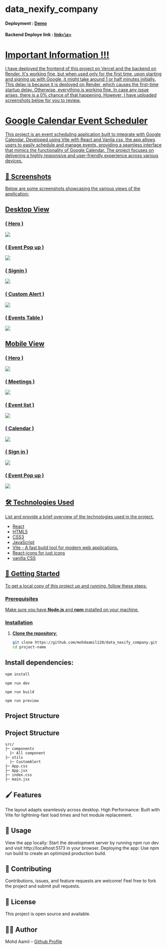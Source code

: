 # data_nexify_company
#### Deployment : <a href="https://data-nexify.vercel.app/">Demo</a>
#### Backend Deploye link : <a href="https://data-nexify.onrender.com">link<\a>

# Important Information !!!

I have deployed the frontend of this project on Vercel and the backend on Render. It's working fine, but when used only for the first time, upon starting and signing up with Google, it might take around 1 or half minutes initially. This delay is because it is deployed on Render, which causes the first-time startup delay. Otherwise, everything is working fine. In case any issue arises, there is a 0% chance of that happening. However, I have uploaded screenshots below for you to review.

# Google Calendar Event Scheduler

This project is an event scheduling application built to integrate with Google Calendar. Developed using Vite with React and Vanila css, the app allows users to easily schedule and manage events, providing a seamless interface that mimics the functionality of Google Calendar. The project focuses on delivering a highly responsive and user-friendly experience across various devices.

## 📸 Screenshots

Below are some screenshots showcasing the various views of the application:

## Desktop View

###  ( Hero )
<img src="client/Screenshots\d1.png"/>

###  ( Event Pop up )
<img src="client/Screenshots\d2.png"/>

###  ( Signin )
<img src="client/Screenshots\d3.png"/>

###  ( Custom Alert )
<img src="client/Screenshots\d4.png"/>

###  ( Events Table )
<img src="client/Screenshots\d5.png"/>


## Mobile View

###  ( Hero )
<img src="client/Screenshots\m1.png"/>

###  ( Meetings )
<img src="client/Screenshots\m2.png"/>


###  ( Event list )
<img src="client/Screenshots\m3.png"/>

###  ( Calendar )
<img src="client/Screenshots\m4.png"/>

###  ( Sign in )
<img src="client/Screenshots\m5.png"/>

###  ( Event Pop up )
<img src="client/Screenshots\m6.png"/>

## 🛠️ Technologies Used
List and provide a brief overview of the technologies used in the project.

- React
- HTML5
- CSS3
- JavaScript
- Vite - A fast build tool for modern web applications.
- React-icons for just icons
- vanilla CSS

## 🚀 Getting Started

To get a local copy of this project up and running, follow these steps:

### Prerequisites

Make sure you have **Node.js** and **npm** installed on your machine.

### Installation

1. **Clone the repository**:
   ```bash
   git clone https://github.com/mohdaamil120/data_nexify_company.git
   cd project-name
   ```
## Install dependencies:

```bash
npm install
```
```Run the development server:
npm run dev
```
```Build the project for production:
npm run build
```
```Preview the production build:
npm run preview
```
## Project Structure

## Project Structure
```plaintext
src/
├─ components
  ├─ All component
├─ utils
  ├─ CustomAlert 
├─ App.css
├─ App.jsx
├─ index.css
├─ main.jsx
```


## 🖌️ Features
The layout adapts seamlessly across desktop.
High Performance: Built with Vite for lightning-fast load times and hot module replacement.
## 🌟 Usage
View the app locally: Start the development server by running npm run dev and visit http://localhost:5173 in your browser.
Deploying the app: Use npm run build to create an optimized production build.

## 🤝 Contributing
Contributions, issues, and feature requests are welcome! Feel free to fork the project and submit pull requests.

## 📄 License
This project is open source and available.

## 🧑‍💻 Author
Mohd Aamil – <a href="https://github.com/mohdaamil120"> Github Profile</a> 


